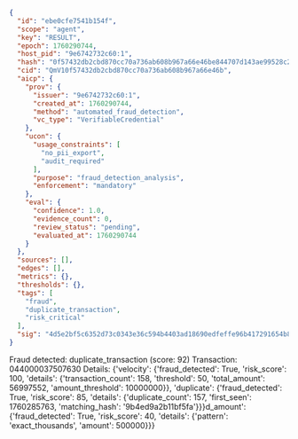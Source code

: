 ```json
{
  "id": "ebe0cfe7541b154f",
  "scope": "agent",
  "key": "RESULT",
  "epoch": 1760290744,
  "host_pid": "9e6742732c60:1",
  "hash": "0f57432db2cbd870cc70a736ab608b967a66e46be844707d143ae99528c2c4f1",
  "cid": "QmV10f57432db2cbd870cc70a736ab608b967a66e46b",
  "aicp": {
    "prov": {
      "issuer": "9e6742732c60:1",
      "created_at": 1760290744,
      "method": "automated_fraud_detection",
      "vc_type": "VerifiableCredential"
    },
    "ucon": {
      "usage_constraints": [
        "no_pii_export",
        "audit_required"
      ],
      "purpose": "fraud_detection_analysis",
      "enforcement": "mandatory"
    },
    "eval": {
      "confidence": 1.0,
      "evidence_count": 0,
      "review_status": "pending",
      "evaluated_at": 1760290744
    }
  },
  "sources": [],
  "edges": [],
  "metrics": {},
  "thresholds": {},
  "tags": [
    "fraud",
    "duplicate_transaction",
    "risk_critical"
  ],
  "sig": "4d5e2bf5c6352d73c0343e36c594b4403ad18690edfeffe96b417291654b810e"
}
```

Fraud detected: duplicate_transaction (score: 92)
Transaction: 044000037507630
Details: {'velocity': {'fraud_detected': True, 'risk_score': 100, 'details': {'transaction_count': 158, 'threshold': 50, 'total_amount': 56997552, 'amount_threshold': 10000000}}, 'duplicate': {'fraud_detected': True, 'risk_score': 85, 'details': {'duplicate_count': 157, 'first_seen': 1760285763, 'matching_hash': '9b4ed9a2b11bf5fa'}}}d_amount': {'fraud_detected': True, 'risk_score': 40, 'details': {'pattern': 'exact_thousands', 'amount': 500000}}}